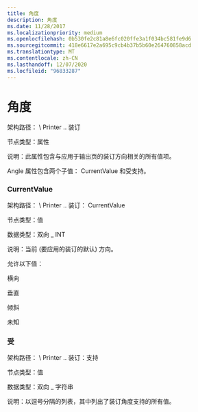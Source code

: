 ```yaml
---
title: 角度
description: 角度
ms.date: 11/28/2017
ms.localizationpriority: medium
ms.openlocfilehash: 0b530fe2c81a8e6fc020ffe3a1f034bc581fe9d6
ms.sourcegitcommit: 418e6617e2a695c9cb4b37b5b60e264760858acd
ms.translationtype: MT
ms.contentlocale: zh-CN
ms.lasthandoff: 12/07/2020
ms.locfileid: "96833287"
---
```

# <a name="angle"></a>角度


架构路径： \\ Printer .. 装订

节点类型：属性

说明：此属性包含与应用于输出页的装订方向相关的所有值项。

Angle 属性包含两个子值： CurrentValue 和受支持。

### <a name="span-idcurrentvaluespanspan-idcurrentvaluespan-currentvalue"></a><span id="currentvalue"></span><span id="CURRENTVALUE"></span> CurrentValue

架构路径： \\ Printer .. 装订： CurrentValue

节点类型：值

数据类型：双向 \_ INT

说明：当前 (要应用的装订的默认) 方向。

允许以下值：

横向

垂直

倾斜

未知

### <a name="span-idsupportedspanspan-idsupportedspan-supported"></a><span id="supported"></span><span id="SUPPORTED"></span> 受

架构路径： \\ Printer .. 装订：支持

节点类型：值

数据类型：双向 \_ 字符串

说明：以逗号分隔的列表，其中列出了装订角度支持的所有值。

 

 





